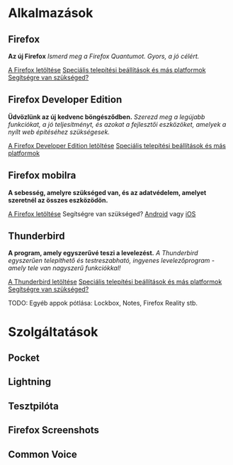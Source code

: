 # Alkalmazások

## Firefox

**Az új Firefox** *Ismerd meg a Firefox Quantumot. Gyors, a jó célért.*

[A Firefox letöltése](https://www.mozilla.org/hu/firefox/)
[Speciális telepítési beállítások és más platformok](https://www.mozilla.org/hu/firefox/all/)
[Segítségre van szükséged?](https://support.mozilla.org/hu/questions/firefox)

## Firefox Developer Edition

**Üdvözlünk az új kedvenc böngésződben.** *Szerezd meg a legújabb funkciókat, a jó teljesítményt, és azokat a fejlesztői eszközöket, amelyek a nyílt web építéséhez szükségesek.*

[A Firefox Developer Edition letöltése](https://www.mozilla.org/hu/firefox/developer/)
[Speciális telepítési beállítások és más platformok](https://www.mozilla.org/hu/firefox/developer/all/)

## Firefox mobilra

**A sebesség, amelyre szükséged van, és az adatvédelem, amelyet szeretnél az összes eszközödön.**

[A Firefox letöltése](https://www.mozilla.org/hu/firefox/mobile/)
Segítségre van szükséged? [Android](https://support.mozilla.org/hu/questions/mobile) vagy [iOS](https://support.mozilla.org/hu/questions/ios)

## Thunderbird

**A program, amely egyszerűvé teszi a levelezést.** *A Thunderbird egyszerűen telepíthető és testreszabható, ingyenes levelezőprogram - amely tele van nagyszerű funkciókkal!*

[A Thunderbird letöltése](https://www.thunderbird.net/hu/)
[Speciális telepítési beállítások és más platformok](https://www.mozilla.org/hu/thunderbird/all/)
[Segítségre van szükséged?](https://support.mozilla.org/hu/questions/thunderbird)

TODO: Egyéb appok pótlása: Lockbox, Notes, Firefox Reality stb.

# Szolgáltatások

## Pocket

## Lightning

## Tesztpilóta

## Firefox Screenshots

## Common Voice